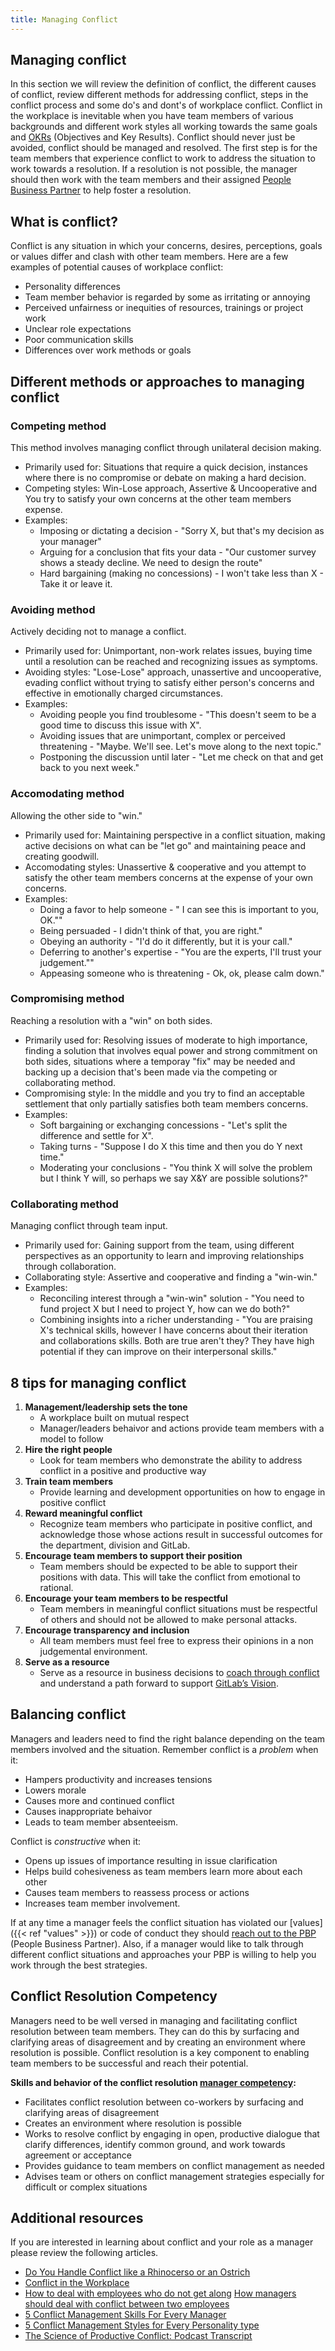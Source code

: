 ```yaml
---
title: Managing Conflict
---
```


## Managing conflict

In this section we will review the definition of conflict, the different causes of conflict, review different methods for addressing conflict, steps in the conflict process and some do's and dont's of workplace conflict. Conflict in the workplace is inevitable when you have team members of various backgrounds and different work styles all working towards the same goals and [OKRs](/handbook/company/okrs) (Objectives and Key Results). Conflict should never just be avoided, conflict should be managed and resolved. The first step is for the team members that experience conflict to work to address the situation to work towards a resolution. If a resolution is not possible, the manager should then work with the team members and their assigned [People Business Partner](/handbook/people-group/) to help foster a resolution.

## What is conflict?

Conflict is any situation in which your concerns, desires, perceptions, goals or values differ and clash with other team members. Here are a few examples of potential causes of workplace conflict:

- Personality differences
- Team member behavior is regarded by some as irritating or annoying
- Perceived unfairness or inequities of resources, trainings or project work
- Unclear role expectations
- Poor communication skills
- Differences over work methods or goals

## Different methods or approaches to managing conflict

### Competing method

This method involves managing conflict through unilateral decision making.
- Primarily used for: Situations that require a quick decision, instances where there is no compromise or debate on making a hard decision.
- Competing styles: Win-Lose approach, Assertive & Uncooperative and You try to satisfy your own concerns at the other team members expense.
- Examples:
    - Imposing or dictating a decision - "Sorry X, but that's my decision as your manager"
    - Arguing for a conclusion that fits your data - "Our customer survey shows a steady decline.  We need to design the route"
    - Hard bargaining (making no concessions) - I won't take less than X - Take it or leave it.

### Avoiding method

Actively deciding not to manage a conflict.
- Primarily used for: Unimportant, non-work relates issues, buying time until a resolution can be reached and recognizing issues as symptoms.
- Avoiding styles: "Lose-Lose" approach, unassertive and uncooperative, evading conflict without trying to satisfy either person's concerns and effective in emotionally charged circumstances.
- Examples:
    - Avoiding people you find troublesome - "This doesn't seem to be a good time to discuss this issue with X".
    - Avoiding issues that are unimportant, complex or perceived threatening - "Maybe. We'll see. Let's move along to the next topic."
    - Postponing the discussion until later - "Let me check on that and get back to you next week."

### Accomodating method

Allowing the other side to "win."
- Primarily used for: Maintaining perspective in a conflict situation, making active decisions on what can be "let go" and maintaining peace and creating goodwill.
- Accomodating styles: Unassertive & cooperative and you attempt to satisfy the other team members concerns at the expense of your own concerns.
- Examples:
    - Doing a favor to help someone - " I can see this is important to you, OK.""
    - Being persuaded - I didn't think of that, you are right."
    - Obeying an authority - "I'd do it differently, but it is your call."
    - Deferring to another's expertise - "You are the experts, I'll trust your judgement.""
    - Appeasing someone who is threatening - Ok, ok, please calm down."

### Compromising method

Reaching a resolution with a "win" on both sides.
- Primarily used for: Resolving issues of moderate to high importance, finding a solution that involves equal power and strong commitment on both sides, situations where a temporay "fix" may be needed and backing up a decision that's been made via the competing or collaborating method.
- Compromising style: In the middle and you try to find an acceptable settlement that only partially satisfies both team members concerns.
- Examples:
    - Soft bargaining or exchanging concessions - "Let's split the difference and settle for X".
    - Taking turns - "Suppose I do X this time and then you do Y next time."
    - Moderating your conclusions - "You think X will solve the problem but I think Y will, so perhaps we say X&Y are possible solutions?"

### Collaborating method

Managing conflict through team input.
- Primarily used for: Gaining support from the team, using different perspectives as an opportunity to learn and improving relationships through collaboration.
- Collaborating style: Assertive and cooperative and finding a "win-win."
- Examples:
    - Reconciling interest through a "win-win" solution - "You need to fund project X but I need to project Y, how can we do both?"
    - Combining insights into a richer understanding - "You are praising X's technical skills, however I have concerns about their iteration and collaborations skills.  Both are true aren't they?  They have high potential if they can improve on their interpersonal skills."

## 8 tips for managing conflict

1. **Management/leadership sets the tone**
    - A workplace built on mutual respect
    - Manager/leaders behaivor and actions provide team members with a model to follow
1. **Hire the right people**
    - Look for team members who demonstrate the ability to address conflict in a positive and productive way
1. **Train team members**
    - Provide learning and development opportunities on how to engage in positive conflict
1. **Reward meaningful conflict**
    - Recognize team members who participate in positive conflict, and acknowledge those whose actions result in successful outcomes for the department, division and GitLab.
1. **Encourage team members to support their position**
    - Team members should be expected to be able to support their positions with data.  This will take the conflict from emotional to rational.
1. **Encourage your team members to be respectful**
    - Team members in meaningful conflict situations must be respectful of others and should not be allowed to make personal attacks.
1. **Encourage transparency and inclusion**
    - All team members must feel free to express their opinions in a non judgemental environment.
1. **Serve as a resource**
    - Serve as a resource in business decisions to [coach through conflict](#balancing-conflict) and understand a path forward to support [GitLab’s Vision](https://about.gitlab.com/direction/#vision).

## Balancing conflict

Managers and leaders need to find the right balance depending on the team members involved and the situation. Remember conflict is a *problem* when it:

- Hampers productivity and increases tensions
- Lowers morale
- Causes more and continued conflict
- Causes inappropriate behaivor
- Leads to team member absenteeism.

Conflict is *constructive* when it:

- Opens up issues of importance resulting in issue clarification
- Helps build cohesiveness as team members learn more about each other
- Causes team members to reassess process or actions
- Increases team member involvement.

If at any time a manager feels the conflict situation has violated our [values]({{< ref "values" >}}) or code of conduct they should [reach out to the PBP](/handbook/people-group/#how-to-reach-the-right-member-of-the-people-group) (People Business Partner). Also, if a manager would like to talk through different conflict situations and approaches your PBP is willing to help you work through the best strategies.

## Conflict Resolution Competency

Managers need to be well versed in managing and facilitating conflict resolution between team members. They can do this by surfacing and clarifying areas of disagreement and by creating an environment where resolution is possible. Conflict resolution is a key component to enabling team members to be successful and reach their potential.

**Skills and behavior of the conflict resolution [manager competency](/handbook/people-group/competencies/#list):**

- Facilitates conflict resolution between co-workers by surfacing and clarifying areas of disagreement
- Creates an environment where resolution is possible
- Works to resolve conflict by engaging in open, productive dialogue that clarify differences, identify common ground, and work towards agreement or acceptance
- Provides guidance to team members on conflict management as needed
- Advises team or others on conflict management strategies especially for difficult or complex situations

## Additional resources

If you are interested in learning about conflict and your role as a manager please review the following articles.
- [Do You Handle Conflict like a Rhinocerso or an Ostrich](https://www.salesforce.com/blog/2015/12/how-to-handle-difficult-conversations.html)
- [Conflict in the Workplace](https://www.workplaceissues.com/arconflict/)
- [How to deal with employees who do not get along](https://www.insperity.com/blog/employees-who-dont-get-along/)
  [How managers should deal with conflict between two employees](https://www.theladders.com/career-advice/how-managers-should-deal-with-conflict-between-two-employees)
- [5 Conflict Management Skills For Every Manager](https://lattice.com/library/conflict-management-skills-for-every-manager)
- [5 Conflict Management Styles for Every Personality type](https://blog.hubspot.com/service/conflict-management-styles)
- [The Science of Productive Conflict: Podcast Transcript](https://www.ted.com/podcasts/worklife/the-science-of-productive-conflict-transcript)

